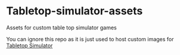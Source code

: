 # Tabletop-simulator-assets
Assets for custom table top simulator games

You can ignore this repo as it is just used to host custom images for [Tabletop Simulator](https://store.steampowered.com/app/286160/Tabletop_Simulator/)
